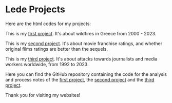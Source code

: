 # Lede Projects
Here are the html codes for my projects:

This is my [first project](https://ioannapetsiou.github.io/wildfires). It's about wildfires in Greece from 2000 - 2023.

This is my [second project](https://ioannapetsiou.github.io/movies). It's about movie franchise ratings, and whether original films ratings are better than the sequels.

This is my [third project](https://ioannapetsiou.github.io/attacks-on-journalists/). It's about attacks towards journalists and media workers worldwide, from 1992 to 2023.

Here you can find the GitHub repository containing the code for the analysis and process notes of the [first project](https://github.com/ioannapetsiou/greece_wildfires), the [second project](https://github.com/ioannapetsiou/movies_and_franchises) and the [third project](https://github.com/ioannapetsiou/attacks_on_journalists).

Thank you for visiting my websites!
